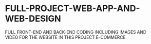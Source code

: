 # FULL-PROJECT-WEB-APP-AND-WEB-DESIGN
FULL FRONT-END AND BACK-END CODING INCLUDING IMAGES AND VIDEO FOR THE WEBSITE IN THIS PROJECT
E-COMMERCE
